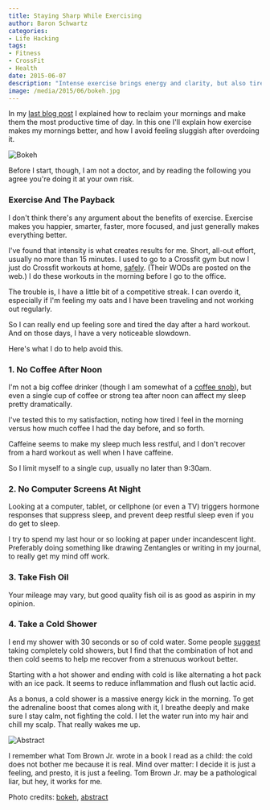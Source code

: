 ```yaml
---
title: Staying Sharp While Exercising
author: Baron Schwartz
categories:
- Life Hacking
tags:
- Fitness
- CrossFit
- Health
date: 2015-06-07
description: "Intense exercise brings energy and clarity, but also tiredness the next day. How can you avoid this?"
image: /media/2015/06/bokeh.jpg
---
```


In my [last blog post](/blog/2015/06/05/maximize-productivity-in-three-easy-steps/) I explained how to reclaim your mornings and make them the most productive time of day. In this one I'll explain how exercise makes my mornings better, and how I avoid feeling sluggish after overdoing it.

![Bokeh](/media/2015/06/bokeh.jpg)

Before I start, though, I am not a doctor, and by reading the following you agree you're doing it at your own risk.

<!--more-->

### Exercise And The Payback

I don't think there's any argument about the benefits of exercise. Exercise makes you happier, smarter, faster, more focused, and just generally makes everything better.

I've found that intensity is what creates results for me. Short, all-out effort, usually no more than 15 minutes. I used to go to a Crossfit gym but now I just do Crossfit workouts at home, [safely](/blog/2014/01/20/crossfit-safety/). (Their WODs are posted on the web.) I do these workouts in the morning before I go to the office.

The trouble is, I have a little bit of a competitive streak. I can overdo it, especially if I'm feeling my oats and I have been traveling and not working out regularly.

So I can really end up feeling sore and tired the day after a hard workout. And on those days, I have a very noticeable slowdown.

Here's what I do to help avoid this.

### 1. No Coffee After Noon

I'm not a big coffee drinker (though I am somewhat of a [coffee snob](/blog/2015/01/24/ultimate-bargain-coffee-kit/)), but even a single cup of coffee or strong tea after noon can affect my sleep pretty dramatically.

I've tested this to my satisfaction, noting how tired I feel in the morning versus how much coffee I had the day before, and so forth.

Caffeine seems to make my sleep much less restful, and I don't recover from a hard workout as well when I have caffeine.

So I limit myself to a single cup, usually no later than 9:30am.

### 2. No Computer Screens At Night

Looking at a computer, tablet, or cellphone (or even a TV) triggers hormone responses that suppress sleep, and prevent deep restful sleep even if you do get to sleep.

I try to spend my last hour or so looking at paper under incandescent light. Preferably doing something like drawing Zentangles or writing in my journal, to really get my mind off work.

### 3. Take Fish Oil

Your mileage may vary, but good quality fish oil is as good as aspirin in my opinion.

### 4. Take a Cold Shower

I end my shower with 30 seconds or so of cold water. Some people [suggest](http://www.getsidekick.com/blog/911-challenge-cold-showers) taking completely cold showers, but I find that the combination of hot and then cold seems to help me recover from a strenuous workout better.

Starting with a hot shower and ending with cold is like alternating a hot pack with an ice pack. It seems to reduce inflammation and flush out lactic acid.

As a bonus, a cold shower is a massive energy kick in the morning. To get the adrenaline boost that comes along with it, I breathe deeply and make sure I stay calm, not fighting the cold. I let the water run into my hair and chill my scalp. That really wakes me up.

![Abstract](/media/2015/06/abstract.jpg)

I remember what Tom Brown Jr. wrote in a book I read as a child: the cold does not bother me because it is real. Mind over matter: I decide it is just a feeling, and presto, it is just a feeling. Tom Brown Jr. may be a pathological liar, but hey, it works for me.

Photo credits: [bokeh](https://www.flickr.com/photos/bgwilson89/3137099022/), [abstract](https://www.flickr.com/photos/andy-saxton2006/12344043373/)
